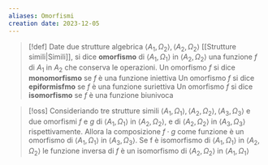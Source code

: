 ```yaml
---
aliases: Omorfismi
creation date: 2023-12-05
---
```



> [!def] 
> Date due strutture algebrica $\left< A_{1},\Omega_{2} \right>,\left< A_{2},\Omega_{2} \right>$ [[Strutture simili|Simili]], si dice **omorfismo** di $\left< A_{1},\Omega_{1} \right>$ in $\left< A_{2},\Omega_{2} \right>$ una funzione $f$ di $A_{1}$ in $A_{2}$ che conserva le operazioni.
> Un omorfismo $f$ si dice **monomorfismo** se $f$ è una funzione iniettiva
> Un omorfismo $f$ si dice **epiformisfmo** se $f$ è una funzione suriettiva
> Un omorfismo $f$ si dice **isomorfismo** se $f$ è una funzione biunivoca


>[!oss]
>Consideriando tre strutture simili $\left< A_{1},\Omega_{1} \right>,\left< A_{2},\Omega_{2} \right>,\left< A_{3},\Omega_{3} \right>$ e due omorfismi $f$ e $g$ di $\left< A_{1},\Omega_{1} \right>$ in $\left< A_{2},\Omega_{2} \right>$, e di $\left< A_{2},\Omega_{2} \right>$ in $\left< A_{3},\Omega_{3} \right>$ rispettivamente. Allora la composizione $f\cdot g$ come funzione è un omorfismo di $\left< A_{1}, \Omega_{1} \right>$ in $\left< A_{3},\Omega_{3} \right>$.
>Se f è isomorfismo di $\left< A_{1},\Omega_{1} \right>$ in $\left< A_{2},\Omega_{2} \right>$ le funzione inversa di $f$ è un isomorfismo di $\left< A_{2},\Omega_{2} \right>$ in $\left< A_{1},\Omega_{1} \right>$